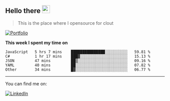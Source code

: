 <h2>Hello there <img src="https://camo.githubusercontent.com/2019d90b5d6b109833b6e130852e36fce013bb14/68747470733a2f2f63756c746f667468657061727479706172726f742e636f6d2f706172726f74732f68642f6c6170746f705f706172726f742e676966" width="25px"></h2>

>This is the place where I opensource for clout

[![Portfolio](https://img.shields.io/badge/web-portfolio-black)](https://izqalan.github.io/?utm_source=github&utm_medium=social&utm_campaign=portfolio)

**This week I spent my time on**
<!--START_SECTION:waka-->
```text
JavaScript   5 hrs 7 mins    ███████████████░░░░░░░░░░   59.81 % 
C#           1 hr 17 mins    ███▓░░░░░░░░░░░░░░░░░░░░░   15.13 % 
JSON         47 mins         ██▒░░░░░░░░░░░░░░░░░░░░░░   09.16 % 
YAML         40 mins         ██░░░░░░░░░░░░░░░░░░░░░░░   07.82 % 
Other        34 mins         █▓░░░░░░░░░░░░░░░░░░░░░░░   06.77 % 
```
<!--END_SECTION:waka-->
___

You can find me on:

[![LinkedIn](https://img.omvr.io/linkedin.svg)](https://www.linkedin.com/in/izqalan/)
